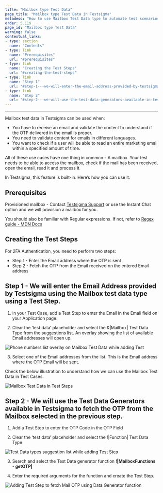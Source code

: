 ```yaml
---
title: "Mailbox type Test Data"
page_title: "Mailbox type Test Data in Testsigma"
metadesc: "How to use Mailbox Test Data type to automate test scenarios that involve Email OTPs for two factor authentication"
order: 5.119
page_id: "Mailbox type Test Data"
warning: false
contextual_links:
- type: section
  name: "Contents"
- type: link
  name: "Prerequisites"
  url: "#prerequisites"
- type: link
  name: "Creating the Test Steps"
  url: "#creating-the-test-steps"
- type: link
  name: "Step 1"
  url: "#step-1---we-will-enter-the-email-address-provided-by-testsigma-using-the-mailbox-test-data-type-using-a-test-step"
- type: link
  name: "Step 2"
  url: "#step-2---we-will-use-the-test-data-generators-available-in-testsigma-to-fetch-the-otp-from-the-mailbox-selected-in-the-previous-step"
---
```

---

Mailbox test data in Testsigma can be used when:
* You have to receive an email and validate the content to understand if the OTP delivered in the email is proper. 
* You need to validate content for emails in different languages.
* You want to check if a user will be able to read an entire marketing email within a specified amount of time.

All of these use cases have one thing in common - A mailbox. Your test needs to be able to access the mailbox, check if the mail has been received, open the email, read it and process it.

In Testsigma, this feature is built-in. Here’s how you can use it.

## **Prerequisites**

Provisioned mailbox - Contact [Testsigma Support](mailto:support@testsigma.com) or use the Instant Chat option and we will  provision a mailbox for you.

You should also be familiar with Regular expressions. If not, refer to [Regex guide - MDN Docs](https://developer.mozilla.org/en-US/docs/Web/JavaScript/Guide/Regular_Expressions)

## **Creating the Test Steps**

For 2FA Authentication, you need to perform two steps:
* Step 1 - Enter the Email address where the OTP is sent
* Step 2 - Fetch the OTP from the Email received on the entered Email address

## **Step 1 -** We will enter the Email Address provided by Testsigma using the Mailbox test data type using a Test Step.
1. In your Test Case, add a Test Step to enter the Email in the Email field on your Application page.

2. Clear the ‘test data’ placeholder and select the &|Mailbox| Test Data Type from the suggestions list.
An overlay showing the list of available Email addresses will open up.

![Phone numbers list overlay on Mailbox Test Data while adding Test](https://docs.testsigma.com/images/mailbox/create-test-step-update-test-data-mailbox-test-data.png)

3. Select one of the Email addresses from the list. This is the Email address where the OTP Email will be sent.


Check the below illustration to understand how we can use the Mailbox Test Data in Test Cases.

![Mailbox Test Data in Test Steps](https://docs.testsigma.com/images/mailbox/mailbox-test-data-test-steps.gif)

## **Step 2 -** We will use the Test Data Generators available in Testsigma to fetch the OTP from the Mailbox selected in the previous step.

1. Add a Test Step to enter the OTP Code in the OTP Field

2. Clear the ‘test data’ placeholder and select the !|Function| Test Data Type

![Test Data types suggestion list while adding Test Step](https://docs.testsigma.com/images/mailbox/add-step-test-data-type-suggestions-list.png)

3. Search and select the Test Data generator function **!|MailboxFunctions - getOTP|**

4. Enter the required arguments for the function and create the Test Step.

![Adding Test Step to fetch Mail OTP using Data Generator function](https://docs.testsigma.com/images/mailbox/create-test-step-getmailotp.png)




